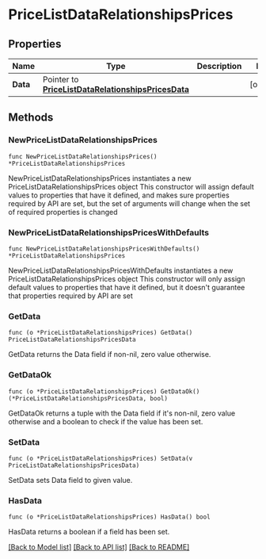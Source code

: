 # PriceListDataRelationshipsPrices

## Properties

Name | Type | Description | Notes
------------ | ------------- | ------------- | -------------
**Data** | Pointer to [**PriceListDataRelationshipsPricesData**](PriceListDataRelationshipsPricesData.md) |  | [optional] 

## Methods

### NewPriceListDataRelationshipsPrices

`func NewPriceListDataRelationshipsPrices() *PriceListDataRelationshipsPrices`

NewPriceListDataRelationshipsPrices instantiates a new PriceListDataRelationshipsPrices object
This constructor will assign default values to properties that have it defined,
and makes sure properties required by API are set, but the set of arguments
will change when the set of required properties is changed

### NewPriceListDataRelationshipsPricesWithDefaults

`func NewPriceListDataRelationshipsPricesWithDefaults() *PriceListDataRelationshipsPrices`

NewPriceListDataRelationshipsPricesWithDefaults instantiates a new PriceListDataRelationshipsPrices object
This constructor will only assign default values to properties that have it defined,
but it doesn't guarantee that properties required by API are set

### GetData

`func (o *PriceListDataRelationshipsPrices) GetData() PriceListDataRelationshipsPricesData`

GetData returns the Data field if non-nil, zero value otherwise.

### GetDataOk

`func (o *PriceListDataRelationshipsPrices) GetDataOk() (*PriceListDataRelationshipsPricesData, bool)`

GetDataOk returns a tuple with the Data field if it's non-nil, zero value otherwise
and a boolean to check if the value has been set.

### SetData

`func (o *PriceListDataRelationshipsPrices) SetData(v PriceListDataRelationshipsPricesData)`

SetData sets Data field to given value.

### HasData

`func (o *PriceListDataRelationshipsPrices) HasData() bool`

HasData returns a boolean if a field has been set.


[[Back to Model list]](../README.md#documentation-for-models) [[Back to API list]](../README.md#documentation-for-api-endpoints) [[Back to README]](../README.md)


